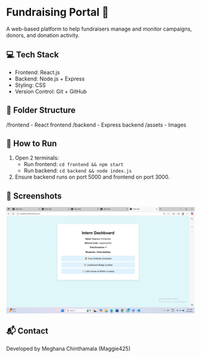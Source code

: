 # Fundraising Portal 🎯

A web-based platform to help fundraisers manage and monitor campaigns, donors, and donation activity.

## 💻 Tech Stack
- Frontend: React.js
- Backend: Node.js + Express
- Styling: CSS
- Version Control: Git + GitHub

## 📁 Folder Structure
/frontend - React frontend
/backend - Express backend
/assets - Images


## 🚀 How to Run
1. Open 2 terminals:
   - Run frontend: `cd frontend && npm start`
   - Run backend: `cd backend && node index.js`
2. Ensure backend runs on port 5000 and frontend on port 3000.

## 📸 Screenshots
![Dashboard](assets/dashboard.png)

## 📬 Contact
Developed by Meghana Chinthamala (Maggie425)
